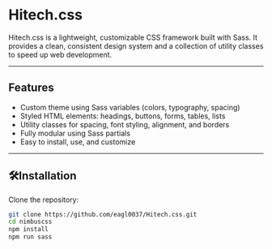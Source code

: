# Hitech.css


Hitech.css is a lightweight, customizable CSS framework built with Sass. It provides a clean, consistent design system and a collection of utility classes to speed up web development.

---

##  Features

- Custom theme using Sass variables (colors, typography, spacing)
- Styled HTML elements: headings, buttons, forms, tables, lists
- Utility classes for spacing, font styling, alignment, and borders
- Fully modular using Sass partials
- Easy to install, use, and customize

---

## 🛠Installation

Clone the repository:

```bash
git clone https://github.com/eagl0037/Hitech.css.git
cd nimbuscss
npm install
npm run sass
